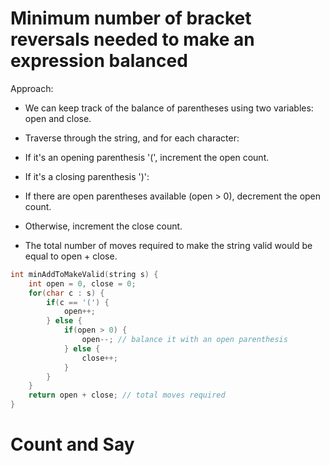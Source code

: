 # Minimum number of bracket reversals needed to make an expression balanced

Approach:

- We can keep track of the balance of parentheses using two variables: open and close.

- Traverse through the string, and for each character:

- If it's an opening parenthesis '(', increment the open count.

- If it's a closing parenthesis ')':

- If there are open parentheses available (open > 0), decrement the open count.

- Otherwise, increment the close count.

- The total number of moves required to make the string valid would be equal to open + close.

```cpp
int minAddToMakeValid(string s) {
    int open = 0, close = 0;
    for(char c : s) {
        if(c == '(') {
            open++;
        } else {
            if(open > 0) {
                open--; // balance it with an open parenthesis
            } else {
                close++;
            }
        }
    }
    return open + close; // total moves required
}
```

# Count and Say
